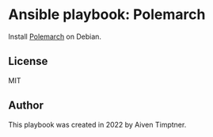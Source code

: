 # Ansible playbook: Polemarch

Install [Polemarch](www.polemarch.org/) on Debian.

## License

MIT

## Author

This playbook was created in 2022 by Aiven Timptner.
